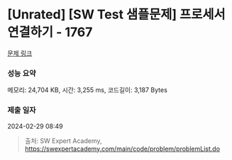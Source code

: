 # [Unrated] [SW Test 샘플문제] 프로세서 연결하기 - 1767 

[문제 링크](https://swexpertacademy.com/main/code/problem/problemDetail.do?contestProbId=AV4suNtaXFEDFAUf) 

### 성능 요약

메모리: 24,704 KB, 시간: 3,255 ms, 코드길이: 3,187 Bytes

### 제출 일자

2024-02-29 08:49



> 출처: SW Expert Academy, https://swexpertacademy.com/main/code/problem/problemList.do